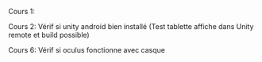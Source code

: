 Cours 1:

Cours 2: Vérif si unity android bien installé (Test tablette affiche dans Unity remote et build possible) 

Cours 6: Vérif si oculus fonctionne avec casque
